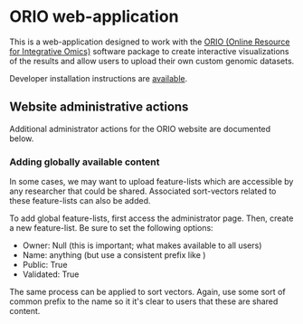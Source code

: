 # ORIO web-application

This is a web-application designed to work with the [ORIO (Online Resource for
Integrative Omics)](https://github.com/shapiromatron/orio) software package to
create interactive visualizations of the results and allow users to upload
their own custom genomic datasets.

Developer installation instructions are [available](docs/dev.md).

## Website administrative actions

Additional administrator actions for the ORIO website are documented below.

### Adding globally available content

In some cases, we may want to upload feature-lists which are accessible by
any researcher that could be shared. Associated sort-vectors related to these
feature-lists can also be added.

To add global feature-lists, first access the administrator page. Then,
create a new feature-list. Be sure to set the following options:

- Owner: Null (this is important; what makes available to all users)
- Name: anything (but use a consistent prefix like <orio shared>)
- Public: True
- Validated: True

The same process can be applied to sort vectors. Again, use some sort of
common prefix to the name so it it's clear to users that these are shared
content.

